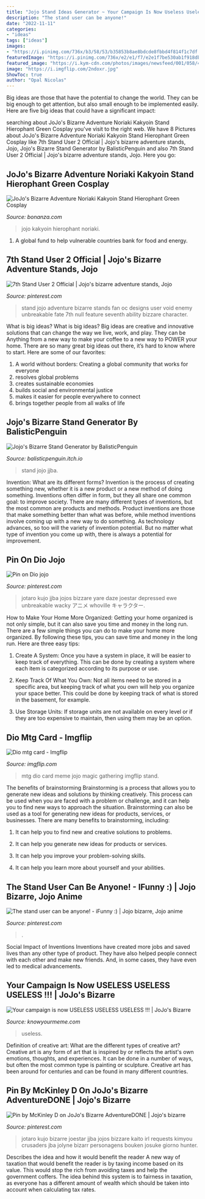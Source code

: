 ```yaml
---
title: "Jojo Stand Ideas Generator ~ Your Campaign Is Now Useless Useless Useless !!!"
description: "The stand user can be anyone!"
date: "2022-11-11"
categories:
- "ideas"
tags: ["ideas"]
images:
- "https://i.pinimg.com/736x/b3/58/53/b35853b8ae8bdcde8fbbd4f814f1c7df.jpg"
featuredImage: "https://i.pinimg.com/736x/e2/e1/f7/e2e1f7be530ab1f918db04a96b75d30d.jpg"
featured_image: "https://i.kym-cdn.com/photos/images/newsfeed/001/058/419/557.png"
image: "https://i.imgflip.com/2ndoxr.jpg"
ShowToc: true
author: "Opal Nicolas"
---
```



Big ideas are those that have the potential to change the world. They can be big enough to get attention, but also small enough to be implemented easily. Here are five big ideas that could have a significant impact: 

	

		
searching about JoJo&#039;s Bizarre Adventure Noriaki Kakyoin Stand Hierophant Green Cosplay you've visit to the right web. We have 8 Pictures about JoJo&#039;s Bizarre Adventure Noriaki Kakyoin Stand Hierophant Green Cosplay like 7th Stand User 2 Official | Jojo&#039;s bizarre adventure stands, Jojo, Jojo&#039;s Bizarre Stand Generator by BalisticPenguin and also 7th Stand User 2 Official | Jojo&#039;s bizarre adventure stands, Jojo. Here you go:
		
    
## JoJo&#039;s Bizarre Adventure Noriaki Kakyoin Stand Hierophant Green Cosplay

<img loading=lazy src="https://images.bonanzastatic.com/afu/images/6b22/8516/eccd_8611790790/JoJo-s-Bizarre-Adventure-Noriaki-Kakyoin-Stand-Hierophant-Green-Cosplay-Costume-for-Sale.jpg" onerror="this.onerror=null;this.src='https://tse2.mm.bing.net/th?id=OIP.-qAw6feA4BRECopvTQ8oCQHaLH&amp;pid=15.1';" alt="JoJo&#039;s Bizarre Adventure Noriaki Kakyoin Stand Hierophant Green Cosplay">

_Source: bonanza.com_

>jojo kakyoin hierophant noriaki. 

	

1. A global fund to help vulnerable countries bank for food and energy.

    
## 7th Stand User 2 Official | Jojo&#039;s Bizarre Adventure Stands, Jojo

<img loading=lazy src="https://i.pinimg.com/originals/45/b1/6c/45b16c67f7fe270ce73db0f82f6ee9d4.png" onerror="this.onerror=null;this.src='https://tse4.mm.bing.net/th?id=OIP.N6qAbFMQjcg2yqfpRwLgfQAAAA&amp;pid=15.1';" alt="7th Stand User 2 Official | Jojo&#039;s bizarre adventure stands, Jojo">

_Source: pinterest.com_

>stand jojo adventure bizarre stands fan oc designs user void enemy unbreakable fate 7th null feature seventh ability bizzare character. 

	

What is big ideas?
What is big ideas? Big ideas are creative and innovative solutions that can change the way we live, work, and play. They can be Anything from a new way to make your coffee to a new way to POWER your home. There are so many great big ideas out there, it’s hard to know where to start. Here are some of our favorites: 
1. A world without borders: Creating a global community that works for everyone 
2. resolves global problems 
3. creates sustainable economies 
4. builds social and environmental justice  
5. makes it easier for people everywhere to connect 
6. brings together people from all walks of life 

    
## Jojo&#039;s Bizarre Stand Generator By BalisticPenguin

<img loading=lazy src="https://img.itch.zone/aW1hZ2UvMTMyNjkyLzMwODc0MjQuanBn/original/yLhTTa.jpg" onerror="this.onerror=null;this.src='https://tse3.mm.bing.net/th?id=OIP.vt5ug1z_uSDaDw6FUfrzXAHaEK&amp;pid=15.1';" alt="Jojo&#039;s Bizarre Stand Generator by BalisticPenguin">

_Source: balisticpenguin.itch.io_

>stand jojo jjba. 

	

Invention: What are its different forms?
Invention is the process of creating something new, whether it is a new product or a new method of doing something. Inventions often differ in form, but they all share one common goal: to improve society. There are many different types of inventions, but the most common are products and methods. Product inventions are those that make something better than what was before, while method inventions involve coming up with a new way to do something. As technology advances, so too will the variety of invention potential. But no matter what type of invention you come up with, there is always a potential for improvement.

    
## Pin On Dio Jojo

<img loading=lazy src="https://i.pinimg.com/736x/55/c3/bd/55c3bd0c2ee09eb55c62f2f2e0b06a20.jpg" onerror="this.onerror=null;this.src='https://tse3.mm.bing.net/th?id=OIP.i2R-RZPe3s5l2kusW0C23QHaJ3&amp;pid=15.1';" alt="Pin on Dio jojo">

_Source: pinterest.com_

>jotaro kujo jjba jojos bizzare yare daze joestar depressed ewe unbreakable wacky アニメ whoville キャラクター. 

	

How to Make Your Home More Organized: Getting your home organized is not only simple, but it can also save you time and money in the long run.
There are a few simple things you can do to make your home more organized. By following these tips, you can save time and money in the long run. Here are three easy tips:
1. Create A System: Once you have a system in place, it will be easier to keep track of everything. This can be done by creating a system where each item is categorized according to its purpose or use.

2. Keep Track Of What You Own: Not all items need to be stored in a specific area, but keeping track of what you own will help you organize your space better. This could be done by keeping track of what is stored in the basement, for example.

3. Use Storage Units: If storage units are not available on every level or if they are too expensive to maintain, then using them may be an option.

    
## Dio Mtg Card - Imgflip

<img loading=lazy src="https://i.imgflip.com/2ndoxr.jpg" onerror="this.onerror=null;this.src='https://tse4.mm.bing.net/th?id=OIP.jQqNfbPPo0Bqe89bokcsQQHaKU&amp;pid=15.1';" alt="Dio mtg card - Imgflip">

_Source: imgflip.com_

>mtg dio card meme jojo magic gathering imgflip stand. 

	

The benefits of brainstorming
Brainstorming is a process that allows you to generate new ideas and solutions by thinking creatively. This process can be used when you are faced with a problem or challenge, and it can help you to find new ways to approach the situation. Brainstorming can also be used as a tool for generating new ideas for products, services, or businesses.
There are many benefits to brainstorming, including:

1. It can help you to find new and creative solutions to problems.

2. It can help you generate new ideas for products or services.

3. It can help you improve your problem-solving skills.

4. It can help you learn more about yourself and your abilities.

    
## The Stand User Can Be Anyone! - IFunny :) | Jojo Bizarre, Jojo Anime

<img loading=lazy src="https://i.pinimg.com/736x/e2/e1/f7/e2e1f7be530ab1f918db04a96b75d30d.jpg" onerror="this.onerror=null;this.src='https://tse2.mm.bing.net/th?id=OIP.HkRpvil3wR5hTLvGwEv0RgHaKU&amp;pid=15.1';" alt="The stand user can be anyone! - iFunny :) | Jojo bizarre, Jojo anime">

_Source: pinterest.com_

>. 

	

Social Impact of Inventions
Inventions have created more jobs and saved lives than any other type of product. They have also helped people connect with each other and make new friends. And, in some cases, they have even led to medical advancements.

    
## Your Campaign Is Now USELESS USELESS USELESS !!! | JoJo&#039;s Bizarre

<img loading=lazy src="https://i.kym-cdn.com/photos/images/newsfeed/001/058/419/557.png" onerror="this.onerror=null;this.src='https://tse1.mm.bing.net/th?id=OIP.SzQbGizB_63UaYXx_oRiEAHaG0&amp;pid=15.1';" alt="Your campaign is now USELESS USELESS USELESS !!! | JoJo&#039;s Bizarre">

_Source: knowyourmeme.com_

>useless. 

	

Definition of creative art: What are the different types of creative art?
Creative art is any form of art that is inspired by or reflects the artist's own emotions, thoughts, and experiences. It can be done in a number of ways, but often the most common type is painting or sculpture. Creative art has been around for centuries and can be found in many different countries.

    
## Pin By McKinley D On JoJo&#039;s Bizarre AdventureDONE | Jojo&#039;s Bizarre

<img loading=lazy src="https://i.pinimg.com/736x/b3/58/53/b35853b8ae8bdcde8fbbd4f814f1c7df.jpg" onerror="this.onerror=null;this.src='https://tse4.mm.bing.net/th?id=OIP.-aWT9EPins_tTzVUcMW0uAHaKe&amp;pid=15.1';" alt="Pin by McKinley D on JoJo&#039;s Bizarre AdventureDONE | Jojo&#039;s bizarre">

_Source: pinterest.com_

>jotaro kujo bizarre joestar jjba jojos bizzare kaito irl requests kimyou crusaders jba jolyne bizarr personagens bouken josuke giorno hunter. 

	

Describes the idea and how it would benefit the reader
A new way of taxation that would benefit the reader is by taxing income based on its value. This would stop the rich from avoiding taxes and help the government coffers. The idea behind this system is to fairness in taxation, as everyone has a different amount of wealth which should be taken into account when calculating tax rates.

